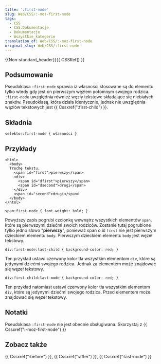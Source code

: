 ```yaml
---
title: ':first-node'
slug: Web/CSS/:-moz-first-node
tags:
  - CSS
  - CSS:Dokumentacje
  - Dokumentacje
  - Wszystkie_kategorie
translation_of: Web/CSS/:-moz-first-node
original_slug: Web/CSS/:first-node
---
```

{{Non-standard_header}}{{ CSSRef() }}

## Podsumowanie

Pseudoklasa `:first-node` sprawia iż własności stosowane są do elementu tylko wtedy gdy jest on pierwszym węzłem potomnym swojego rodzica. `:first-node` uwzględnia również węzły tekstowe składające się niebiałych znaków. Pseudoklasą, która działa identycznie, jednak nie uwzględnia węzłów tekstowych jest {{ Cssxref(":first-child") }}.

## Składnia

    selektor:first-node { własności }

## Przykłady

    <html>
      <body>
      Trochę tekstu.
        <span id="first">pierwszy</span>
        <div>
          <span id="dfirst">pierwszy</span>
          <span id="dsecond">drugi</span>
        </div>
        <span id="second">drugi</span>
      </body>
    </html>

<!---->

    span:first-node { font-weight: bold; }

Powyższy zapis pogrubi czcionkę wewnątrz wszystkich elementów `span`, które są pierwszymi dziećmi swoich rodziców. Zostanie tutaj pogrubione tylko jedno słowo "**pierwszy**", ponieważ span o id `first` nie jest pierwszym dzieckiem elementu `body`. Pierwszym dzieckiem elementu `body` jest węzeł tekstowy.

    div:first-node:last-child { background-color: red; }

Ten przykład ustawi czerwony kolor tła wszystkim elementom `div`, które są jedynymi dziećmi swojego rodzica. Jednak za elementem może znajdować się węzeł tekstowy.

    div:first-child:last-node { background-color: red; }

Ten przykład natomiast ustawi czerwony kolor tła wszystkim elementom `div`, które są jedynymi dziećmi swojego rodzica. Przed elementem może znajdować się węzeł tekstowy.

## Notatki

Pseudoklasa `:first-node` nie jest obecnie obsługiwana. Skorzystaj z {{ Cssxref(":-moz-first-node") }}

## Zobacz także

{{ Cssxref(":before") }}, {{ Cssxref(":after") }}, {{ Cssxref(":last-node") }}
